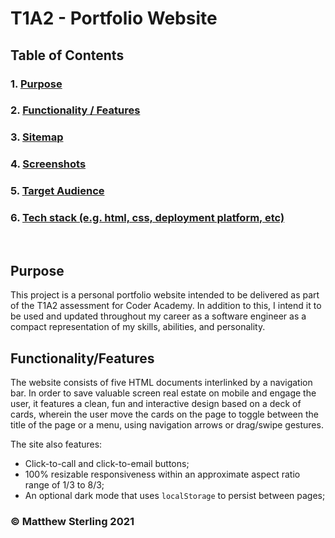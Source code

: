 # T1A2 - Portfolio Website

## Table of Contents

### 1. [Purpose](##Purpose)
### 2. [Functionality / Features]((##Functionality/Features))
### 3. [Sitemap](##Sitemap)
### 4. [Screenshots](##Screenshots)
### 5. [Target Audience](##Audience)
### 6. [Tech stack (e.g. html, css, deployment platform, etc)](##Stack)
<br>

## Purpose

This project is a personal portfolio website intended to be delivered as part of the T1A2 assessment for Coder Academy.
In addition to this, I intend it to be used and updated throughout my career as a software engineer as a compact representation of my skills, abilities, and personality.

## Functionality/Features

The website consists of five HTML documents interlinked by a navigation bar. In order to save valuable screen real estate on mobile and engage the user, it features a clean, fun and interactive design based on a deck of cards, wherein the user move the cards on the page to toggle between the title of the page or a menu, using navigation arrows or drag/swipe gestures.

The site also features:
- Click-to-call and click-to-email buttons;
- 100% resizable responsiveness within an approximate aspect ratio range of 1/3 to 8/3;
- An optional dark mode that uses `localStorage` to persist between pages;


### &copy; Matthew Sterling 2021
